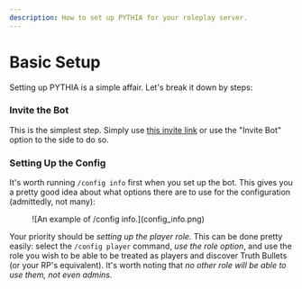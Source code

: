 ```yaml
---
description: How to set up PYTHIA for your roleplay server.
---
```


# Basic Setup

Setting up PYTHIA is a simple affair. Let's break it down by steps:

### Invite the Bot

This is the simplest step. Simply use [this invite link](https://discord.com/api/oauth2/authorize?client_id=843994199187914753&permissions=532576332864&scope=bot%20applications.commands) or use the "Invite Bot" option to the side to do so.

### Setting Up the Config

It's worth running `/config info` first when you set up the bot. This gives you a pretty good idea about what options there are to use for the configuration (admittedly, not many):

<figure markdown>
  ![An example of /config info.](config_info.png)
</figure>

Your priority should be _setting up the player role._ This can be done pretty easily: select the `/config player` command, _use the role option_, and use the role you wish to be able to be treated as players and discover Truth Bullets (or your RP's equivalent). It's worth noting that _no other role will be able to use them, not even admins._